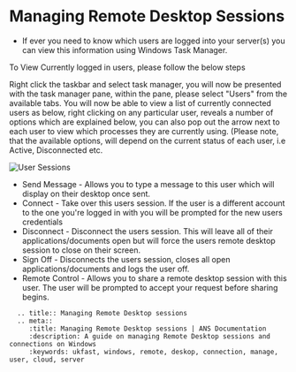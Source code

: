 # Managing Remote Desktop Sessions

* If ever you need to know which users are logged into your server(s) you can view this information using Windows Task Manager.

To View Currently logged in users, please follow the below steps

Right click the taskbar and select task manager, you will now be presented with the task manager pane, within the pane, please select "Users" from the available tabs.
You will now be able to view a list of currently connected users as below, right clicking on any particular user, reveals a number of options which are explained below, you can also pop out the arrow next to each user to view which processes they are currently using.
(Please note, that the available options, will depend on the current status of each user, i.e Active, Disconnected etc.

![User Sessions](files/rdpsessions/manage.PNG)

* Send Message - Allows you to type a message to this user which will display on their desktop once sent.
* Connect - Take over this users session. If the user is a different account to the one you're logged in with you will be prompted for the new users credentials
* Disconnect - Disconnect the users session. This will leave all of their applications/documents open but will force the users remote desktop session to close on their screen.
* Sign Off - Disconnects the users session, closes all open applications/documents and logs the user off.
* Remote Control - Allows you to share a remote desktop session with this user. The user will be prompted to accept your request before sharing begins.

```eval_rst
  .. title:: Managing Remote Desktop sessions
  .. meta::
     :title: Managing Remote Desktop sessions | ANS Documentation
     :description: A guide on managing Remote Desktop sessions and connections on Windows
     :keywords: ukfast, windows, remote, deskop, connection, manage, user, cloud, server
